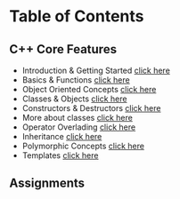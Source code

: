 # Table of Contents

## C++ Core Features

* Introduction & Getting Started [click here](introduction)
* Basics & Functions [click here](basics_functions)
* Object Oriented Concepts [click here](oo-concepts)
* Classes & Objects [click here](classes-objects)
* Constructors & Destructors [click here](constructors)
* More about classes [click here](classes-more)
* Operator Overlading [click here](operator-overloading)
* Inheritance [click here](inheritance)
* Polymorphic Concepts [click here](virtual-functions)
* Templates [click here](templates)

## Assignments

